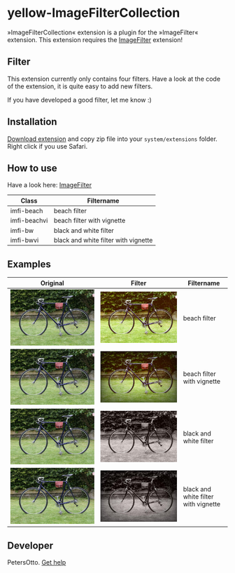 # yellow-ImageFilterCollection
»ImageFilterCollection« extension is a plugin for the »ImageFilter« extension. This extension requires the [ImageFilter](https://github.com/PetersOtto/yellow-ImageFilter) extension!

## Filter
This extension currently only contains four filters. Have a look at the code of the extension, it is quite easy to add new filters.

If you have developed a good filter, let me know :) 

## Installation
[Download extension](https://github.com/PetersOtto/yellow-ImageFilterCollection/archive/refs/heads/main.zip) and copy zip file into your `system/extensions` folder. Right click if you use Safari.

## How to use
Have a look here: [ImageFilter](https://github.com/PetersOtto/yellow-ImageFilter)

| Class | Filtername |
|---|---|
| imfi-beach | beach filter | 
| imfi-beachvi | beach filter with vignette |
| imfi-bw | black and white filter |
| imfi-bwvi | black and white filter with vignette |

## Examples

| Original | Filter | Filtername |
| --- | --- | --- |
| <img src="01-vintage-rennrad.jpg?raw=true" alt="original image"> | <img src="01-vintage-rennrad-beach.jpg?raw=true" alt="beach filter">  | beach filter | 
| <img src="01-vintage-rennrad.jpg?raw=true" alt="original image"> | <img src="01-vintage-rennrad-beachvi.jpg?raw=true" alt="contrast filter">  | beach filter with vignette |
| <img src="01-vintage-rennrad.jpg?raw=true" alt="original image"> | <img src="01-vintage-rennrad-bw.jpg?raw=true" alt="sharpen filter">  | black and white filter | 
| <img src="01-vintage-rennrad.jpg?raw=true" alt="original image"> | <img src="01-vintage-rennrad-bwvi.jpg?raw=true" alt="contrast filter">  | black and white filter with vignette |


## Developer
PetersOtto. [Get help](https://datenstrom.se/yellow/help/)
